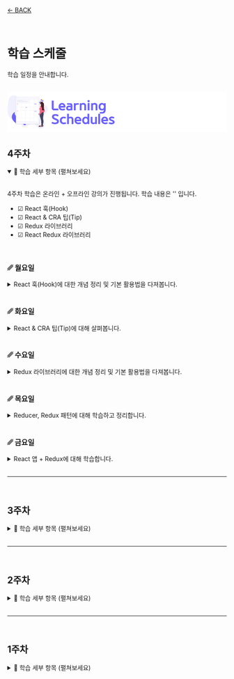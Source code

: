 [← BACK](../README.md)

<br />

# 학습 스케줄

학습 일정을 안내합니다.

<br />

<img src="../../assets/cover--calendar.png" alt />

## 4주차

<details open>
  <summary>🎯 학습 세부 항목 (펼쳐보세요)</summary>
  <br/>

  4주차 학습은 온라인 + 오프라인 강의가 진행됩니다. 학습 내용은 '' 입니다.

  - ☑︎ React 훅(Hook)
  - ☑︎ React & CRA 팁(Tip)
  - ☑︎ Redux 라이브러리
  - ☑︎ React Redux 라이브러리

  <br/>

  ### ␥ 월요일

  <details>
    <summary>React 훅(Hook)에 대한 개념 정리 및 기본 활용법을 다져봅니다.</summary>
    <br />

  - ☑︎ useState() 훅을 활용한 상태 관리 (9분 12초)
  - ☑︎ React 클래스 컴포넌트 → 함수형 컴포넌트로 전환 (상태 관리) (5분 55초)
  - ☑︎ useEffect() 훅을 활용한 사이드 이펙트 처리 (4분 30초)
  - ☑︎ useRef() 훅을 활용한 DOM 노드 접근/조작 (5분 19초)
  - ☑︎ useContext() 훅을 활용한 데이터 공유 (2분 42초)
  </details>

  <br />

  ### ␥ 화요일

  <details>
    <summary>React & CRA 팁(Tip)에 대해 살펴봅니다.</summary>
    <br />

  - ☑︎ 절대경로 임포트 (jsconfig.json 설정) (2분 1초)
  - ☑︎ ReactComponent를 활용한 SVG 이미지 스타일링 & 애니메이션 (5분 15초)
  - ☑︎ CSS 모듈을 사용해 고유한 클래스 이름 생성(스타일 충돌 방지) (6분 49초)
  - ☑︎ classNames() 유틸리티 모듈 활용 (7분 5초)
  - ☑︎ Sass를 활용한 스타일 모듈화 (3분 59초)
  - ☑︎ craco를 활용해 설정 덮어쓰기 (Sass 소스맵 설정) (5분 14초)
  - ☑︎ React 컴포넌트 / 유닛 테스트 디버깅 (8분 55초)
  </details>

  <br />

  ### ␥ 수요일

  <details>
    <summary>Redux 라이브러리에 대한 개념 정리 및 기본 활용법을 다져봅니다.</summary>
    <br />

  - ☑︎ Redux가 필요한 이유 (3분 40초)
  - ☑︎ Redux의 작동 흐름 (3원칙) (1분 58초)
  - ☑︎ Redux의 아키텍처 (설계 구성 방식) (3분 17초)
  - ☑︎ 스토어 객체 생성 — createStore() 메서드 (4분 27초)
  - ☑︎ 상태(state) 가져오기 — getState() 메서드 (2분 48초)
  - ☑︎ 액션(action) — type, payload 속성을 가진 객체 (7분 32초)
  - ☑︎ 리듀서(reducer) — 순수한 함수 (4분 48초)
  - ☑︎ Redux 스토어 모듈 관리 (7분 20초)
  - ☑︎ 상태 업데이트 구독과 취소 — subscribe() 메서드 (3분 25초)
  </details>

  <br />

### ␥ 목요일

  <details>
    <summary>Reducer, Redux 패턴에 대해 학습하고 정리합니다.</summary>
    <br />

  - ☑︎ 리듀서 함수
    - ☑︎ TodoReducer 함수 — 작성 (6분 50초)
    - ☑︎ TodoReducer 함수 — 유닛 테스트 (9분 43초)
  - Redux 설치, 패턴 리뷰
    - ☑︎ Redux 설치/활용 (읽기, 실습)
    - ☑︎ Redux 패턴 리뷰 (8분 21초)
  </details>

  <br />

### ␥ 금요일

  <details>
    <summary>React 앱 + Redux에 대해 학습합니다.</summary>
    <br />

  - ☑︎ 실습 예제 다운로드 및 의존 패키지 설치, 프로젝트 실행 (1분 18초)
  - ☑︎ 스토어, 리듀서 함수 생성 (2분 19초)
  - ☑︎ App 컴포넌트 상태, 메서드를 리듀서 함수 상태, 스위칭 처리 (6분 8초)
  - ☑︎ 스토어의 상태 업데이트 구독 후, UI를 다시 렌더링 처리 (5분 15초)
  - ☑︎ 루트 리듀서 (여러 개의 리듀서 병합) (4분 36초)
  - ☑︎ Top-Down 방식의 props 대신, Redux store 활용 (11분 18초)
  - ☑︎ 액션 크리에이터 활용 (dispatch + action creator) (10분 36초)
  </details>

</details>

<br/>

---

<br/>

## 3주차

<details>
  <summary>🎯 학습 세부 항목 (펼쳐보세요)</summary>
  <br/>

  3주차 학습은 온라인 + 오프라인 강의가 진행됩니다. 학습 내용은 'React 미니 프로젝트 실습, 고차 컴포넌트, React 폼 컨트롤' 입니다.

  - ☑︎ Mini Project {E1}

  <br/>

  ### ␥ 월요일

  <details>
    <summary>React Mini Project {E1}를 실습(1)하여 개념 정리 및 기본 활용법을 다져봅니다.</summary>
    <br />

  - ☑︎ 프로젝트 시작하기 (32초)
  - ☑︎ 문서 헤드 구성 (3분 41초)
  - ☑︎ 디렉토리 구성 (1분 5초)
  - ☑︎ 컴포넌트 구성 Part 1
    - 컴포넌트 등록 `AppHeader`, `AppMain`, `GoToTop` (2분 54초)
    - JSX 코드 정리 `AppHeader`, `AppMain`, `GoToTop` (2분 36초)
  - ☑︎ 컴포넌트 구성 Part 2
    - 컴포넌트 추가 등록 `AppHomeLink`, `AppNavigation`, `BeverageList`, `BeverageItem` (4분 13초)
    - 컴포넌트 스타일 검토 (6분 5초)
  </details>

  <br />

  ### ␥ 화요일

  <details>
    <summary>React Mini Project {E1}를 실습(2)하여 개념 정리 및 기본 활용법을 다져봅니다.</summary>
    <br />

  - ☑︎ 컴포넌트 props 디자인
    - 컴포넌트 props 설계 `AppHomeLink` (6분 2초)
    - 컴포넌트 props 설계 (`classnames` 라이브러리, `as` 속성 등) (8분 51초)
  - ☑︎ 컴포넌트 이벤트 핸들링 & 타임 컨트롤 (9분 30초)
  - ☑︎ 리스트 렌더링 & 컨텍스트 Part 1 (9분 33초)
  </details>

  <br />

  ### ␥ 수요일

  <details>
    <summary>React Mini Project {E1}를 실습(3)하여 개념 정리 및 기본 활용법을 다져봅니다.</summary>
    <br />

  - ☑︎ 컴포넌트 접근성 개선 
    - 키보드 접근성 설정 `ref`, `forwardRef`, `shouldComponentUpdate` (12분 5초)
    - 컴포넌트 참조 전달(`forwardRef`)과 개발 도구에서 이름 표시 설정 (2분 22초)
  - ☑︎ 리스트 렌더링 & 컨텍스트 Part 2
    - 컴포넌트 리스트 렌더링 + Context API `BeverageList` (4분 9초)
    - 다이얼로그 인터랙션 `BeverageItem` (10분 10초)
  - ☑︎ 페이지 상단 스크롤 이동
    - 페이지 상단 이동 인터랙션 `GoToTop` (6분 3초)
    - React 훅 활용 `useState`, `useEffect` (7분 40초)
  </details>

  <br />

### ␥ 목요일

  <details>
    <summary>고차 컴포넌트(HOC, Higher-Order Component)에 대해 학습합니다.</summary>
    <br />

  - ☑︎ 고차 함수(HOF)란? (4분 27초)
  - ☑︎ 고차 컴포넌트(HOC)란? (3분 42초)
  - ☑︎ 사용자 정의 고차 컴포넌트 (7분 37초)
  </details>

  <br />

### ␥ 금요일

  <details>
    <summary>React 폼 컨트롤에 대해 학습합니다.</summary>
    <br />

  - ☑︎ HTML VS React 폼 컨트롤 (7분 3초)
  - ☑︎ AppInput 컴포넌트 (5분 33초)
  - ☑︎ React 폼 멀티플 컨트롤 핸들링 (7분 52초)
  - ☑︎ 컨트롤 vs 언 컨트롤 컴포넌트, ref 속성 (10분 13초)
  - ☑︎ React Context를 사용한 데이터 수정 코드 리뷰 (8분 8초)
  </details>

</details>

<br/>

---

<br/>

## 2주차

<details>
  <summary>🎯 학습 세부 항목 (펼쳐보세요)</summary>
  <br/>

2주차 학습은 온라인 + 오프라인 강의가 진행됩니다. 학습 내용은 'React 컴포넌트, 이벤트 처리, 컴포넌트 통신, 접근성' 입니다.

- ☑︎ React 함수형, 클래스형 컴포넌트
- ☑︎ React 컴포넌트 전달 속성 / 상태
- ☑︎ React 컴포넌트 라이프 사이클 훅
- ☑︎ React 이벤트 핸들링
- ☑︎ React 컴포넌트 통신
- ☑︎ React Context API
- ☑︎ React 접근성(A11Y)

  <br/>

### ␥ 월요일

  <details>
    <summary>React 컴포넌트 props & PropTypes에 대해 학습합니다.</summary>
    <!-- <br /> -->

#### 1. 컴포넌트 & 전달 속성(props)

- ☑︎ React 함수형 컴포넌트 (3분 33초)
- ☑︎ React 클래스 컴포넌트 (3분 18초)
- ☑︎ React 컴포넌트 import, export / props (14분 53초)
- ☑︎ React 컴포넌트 관리 (추출) (7분 16초)

#### 2. 전달 속성(props) 검사

- ☑︎ JavaScript 타입 검사 (3분 38초)
- ☑︎ PropTypes를 활용해 컴포넌트 props 검사 (9분 18초)
- ☑︎ PropTypes 속성 기본 값 defaultProps 설정 (5분 5초)
  </details>

    <br />
    
### ␥ 화요일

  <details>
    <summary>React 컴포넌트 state, Life Cycle Hooks에 대해 학습합니다.</summary>
    <br />

  - ☑︎ 클래스 컴포넌트의 state 란? (7분 56초)
  - ☑︎ 컴포넌트 라이프 사이클 훅(Life Cycle Hooks) 이란? (4분 45초)
  - ☑︎ 생성 시점의 라이프 사이클 훅 (14분 0초)
  - ☑︎ 업데이트, 제거 시점의 라이프 사이클 훅 (9분 35초)
  - ☑︎ 오류 발생 시점의 라이프 사이클 훅 (4분 39초)
  </details>

    <br />

### ␥ 수요일

  <details>
    <summary>React 이벤트 핸들링 & this 컨텍스트, 컴포넌트 통신(state 리프팅 업)에 대해 학습합니다.</summary>
    <!-- <br /> -->

  #### 1. 이벤트 핸들링

  - ☑︎ React 이벤트 핸들링 (6분 33초)
  - ☑︎ React 이벤트 핸들러와 this (13분 59초)

  #### 2. 컴포넌트 통신

  - ☑︎ React 컴포넌트 간 통신이 필요한 이유 (1분 50초)
  - ☑︎ 부모 컴포넌트와 자식 컴포넌트 사이의 props ⇌ callback (3분 59초)
  - ☑︎ 복잡한 컴포넌트 트리 구조에서 props ⇌ callback의 문제 (9분 2초)
  - ☑︎ 상태 관리를 효율적으로 관리하기 위한 방법 Context, React Redux (2분 24초)
  </details>

    <br />

### ␥ 목요일

<details>
  <summary>React 컨텍스트(Context) API에 대해 학습합니다.</summary>
  <br />

- ☑︎ Context의 Provider, Consumer를 사용한 데이터 공유 (9분 53초)
- ☑︎ Context 모듈을 활용해 개별 컴포넌트에서 데이터 공유 (12분 15초)
- ☑︎ Context Type 활용 (6분 23초)
</details>

  <br />

### ␥ 금요일

<details>
  <summary>React 접근성(A11Y)에 대해 학습합니다.</summary>
  <!-- <br /> -->

  #### 🔗 접근성 강의 시청 Youtube 재생목록 시청

  - ☑︎ 헤딩 레벨(Heading Level) (14분 14초)
  - ☑︎ 히든 콘텐츠(Hidden Contents) (9분 46초)
  - ☑︎ 버튼 컴포넌트(Button Component) (7분 58초)
  - ☑︎ 사용에 주의가 필요한 HTML 표준 문법 (7분, ↓ 첨부 영상 시청)
  - ☑︎ 접근성 자동 검사 (React-axe) (9분 3초)
</details>

<br />

</details>

<br/>

<!-- -------------------------------------------------------------------------------------------  -->

---

<br/>

## 1주차

<details>
  <summary>🎯 학습 세부 항목 (펼쳐보세요)</summary>
  <br />

1주차 학습은 'Front-End 프레임워크 소개 및 React 사용법', 그리고 ECMAScript 2015(이하 ES6) 입니다.

- ☑︎ Front-End 개발 학습 가이드
- ☑︎ React 소개 및 맛보기!
- ☑︎ VS Code 개발 도구 확장
- ☑︎ Virtual DOM / React 요소와 JSX
- ☑︎ JSX 활용
- ☑︎ ES6

> **NOTE.**<br/>
> React 프로그래밍은 기본적으로 ES6+를 사용합니다.<br />
> ES6+ 학습이 부족한 분들은 [영상 강의](https://이듬.run/next-javascript/)를 시청해 사용법을 꼭 익혀주세요!

  <br />

### ␥ 월요일

  <details>
    <summary>React 학습에 앞서 알고 있어야 할 내용에 대해 알아봅니다.</summary>
    <br />

- ☑︎ React 학습에 앞서 공부해야 할 것들! (2분 45초)
- ☑︎ Front-End 개발 학습 로드맵 (7분 37초)
- ☑︎ 프로그래밍 언어 환경 (3분 27초)
- ☑︎ 프레임워크를 사용하는 이유 (7분 11초)
  </details>

    <br />

### ␥ 화요일

  <details>
    <summary>React 컴포넌트 시스템에 대해 알아보고, 프로젝트를 시작하는 방법을 살펴봅니다.</summary>
    <br />

- ☑︎ React 소개 (4분 6초)
- ☑︎ React 러닝 다이어그램 (3분 44초)
- ☑︎ React 컴포넌트와 요소 (5분 25초)
- ☑︎ React 컴포넌트 구조 이해 및 활용 (7분 11초)
- ☑︎ React 컴포넌트와 전달 속성(props) (6분 48초)
- ☑︎ React 프로젝트 생성 with CRA (8분 6초)
- ☑︎ React 프로젝트 디렉토리 구조 (9분 56초)
  </details>

    <br/>

### ␥ 수요일

  <details>
    <summary>React 개발을 도와줄 VS Code 확장(Extensions)을 소개하고 설치/사용법을 살펴봅니다.</summary>
    <br />

- ☑︎ Prettier - Code formatter (9분 49초)
- ☑︎ Formatting Toggle (1분 47초)
- ☑︎ React Snippets (3분 37초)
- ☑︎ React Pure To Class (2분 37초)
- ☑︎ Auto Import (2분 50초)
- ☑︎ Import Cost (3분 0초)
- ☑︎ Auto Complete Tag (1분 49초)
- ☑︎ Bracket Pair Colorizer 2 (3분 14초)
- ☑︎ Color Highlight & Manager (3분 7초)
- ☑︎ Image preview (46초)
- ☑︎ Translator (1분 34초)
  </details>

    <br/>

### ␥ 목요일

  <details>
    <summary>React 렌더링의 핵심인 Virtual DOM과 JSX에 대해 학습합니다.</summary>
    <!-- <br /> -->

#### [Virtual DOM 강의, [Youtube]](https://bit.ly/37OYkSI)

- ☑︎ 환경 설정 (3분 10초)
- ☑︎ Real DOM 컨트롤 (1분 13초)
- ☑︎ Virtual DOM 컨트롤 (3분 55초)
- ☑︎ Virtual DOM Tree 비교 & 패치 (5분 52초)
- ☑︎ Virtual DOM 배열 순환 (1분 57초)
- ☑︎ Virtual DOM 제거 (4분 20초)
- ☑︎ Virtual DOM 추가 (6분 50초)

#### JSX ➪ React 요소

- ☑︎ React 요소를 만드는 2가지 방법 (7분 1초)
- ☑︎ 가상 DOM이란? (5분 32초)
- ☑︎ JSX 코드가 Babel 컴파일러를 만나면? (6분 8초)
  </details>

    <br/>

### ␥ 금요일

  <details>
    <summary>React의 데이터, 콘텐츠, 속성 바인딩 그리고 조건부, 리스트 렌더링 등에 대해 학습합니다.</summary>
    <br />

- ☑︎ 데이터 바인딩이란? (2분 42초)
- ☑︎ 콘텐츠 바인딩과 JavaScript 표현식 (3분 11초)
- ☑︎ 속성 바인딩 (style, className) (5분 36초)
- ☑︎ 조건 문을 사용한 조건부 렌더링 (if, switch 문) (6분 11초)
- ☑︎ 조건 식을 사용한 사용한 조건부 렌더링 (3항식, 논리연산자) (5분 40초)
- ☑︎ Array 객체의 map() 메서드를 활용한 리스트 렌더링 (7분 18초)
- ☑︎ JSX 사용시 주의할 점 (5분 22초)
  </details>
</details>
